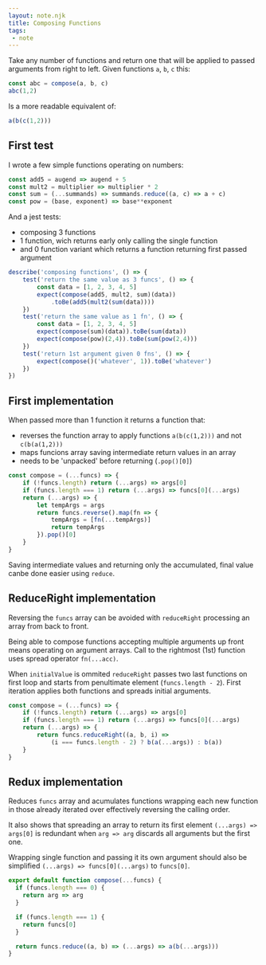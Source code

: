 ```yaml
---
layout: note.njk
title: Composing Functions
tags: 
 - note
---
```

Take any number of functions and return one that will be applied to passed arguments from right to left. Given functions `a`, `b`, `c` this:
```js
const abc = compose(a, b, c)
abc(1,2)
```
Is a more readable equivalent of:
```js
a(b(c(1,2)))
```
First test
---
I wrote a few simple functions operating on numbers:
```js
const add5 = augend => augend + 5
const mult2 = multiplier => multiplier * 2
const sum = (...summands) => summands.reduce((a, c) => a + c)
const pow = (base, exponent) => base**exponent
```
And a jest tests:
* composing 3 functions
* 1 function, wich returns early only calling the single function
* and 0 function variant which returns a function returning first passed argument
```js
describe('composing functions', () => {
    test('return the same value as 3 funcs', () => {
        const data = [1, 2, 3, 4, 5] 
        expect(compose(add5, mult2, sum)(data))
            .toBe(add5(mult2(sum(data))))
    })
    test('return the same value as 1 fn', () => {
        const data = [1, 2, 3, 4, 5] 
        expect(compose(sum)(data)).toBe(sum(data))
        expect(compose(pow)(2,4)).toBe(sum(pow(2,4)))
    })
    test('return 1st argument given 0 fns', () => {
        expect(compose()('whatever', 1)).toBe('whatever')
    })
})
```
First implementation
---
When passed more than 1 function it returns a function that:

* reverses the function array to apply functions `a(b(c(1,2)))` and not `c(b(a(1,2)))`
* maps funcions array saving intermediate return values in an array
* needs to be 'unpacked' before returning (`.pop()[0]`)

```js
const compose = (...funcs) => {
    if (!funcs.length) return (...args) => args[0]
    if (funcs.length === 1) return (...args) => funcs[0](...args)
    return (...args) => {
        let tempArgs = args
        return funcs.reverse().map(fn => {
            tempArgs = [fn(...tempArgs)]
            return tempArgs
        }).pop()[0]
    }
}
```
Saving intermediate values and returning only the accumulated, final value canbe done easier using `reduce`.

ReduceRight implementation
---
Reversing the `funcs` array can be avoided with `reduceRight` processing an array from back to front.

Being able to compose functions accepting multiple arguments up front means operating on argument arrays. Call to the rightmost (1st) function uses spread operator `fn(...acc)`.

When `initialValue` is ommited `reduceRight` passes two last functions on first loop and starts from penultimate element (`funcs.length - 2`). First iteration applies both functions and spreads initial arguments.

```js
const compose = (...funcs) => {
    if (!funcs.length) return (...args) => args[0]
    if (funcs.length === 1) return (...args) => funcs[0](...args)
    return (...args) => {
        return funcs.reduceRight((a, b, i) =>
            (i === funcs.length - 2) ? b(a(...args)) : b(a))
    }
}
```
Redux implementation
---
Reduces `funcs` array and acumulates functions wrapping each new function in those already iterated over effectively reversing the calling order.

It also shows that spreading an array to return its first element `(...args) => args[0]` is redundant when `arg => arg` discards all arguments but the first one.

Wrapping single function and passing it its own argument should also be simplified `(...args) => funcs[0](...args)` to `funcs[0]`.
```js
export default function compose(...funcs) {
  if (funcs.length === 0) {
    return arg => arg
  }

  if (funcs.length === 1) {
    return funcs[0]
  }

  return funcs.reduce((a, b) => (...args) => a(b(...args)))
}
```